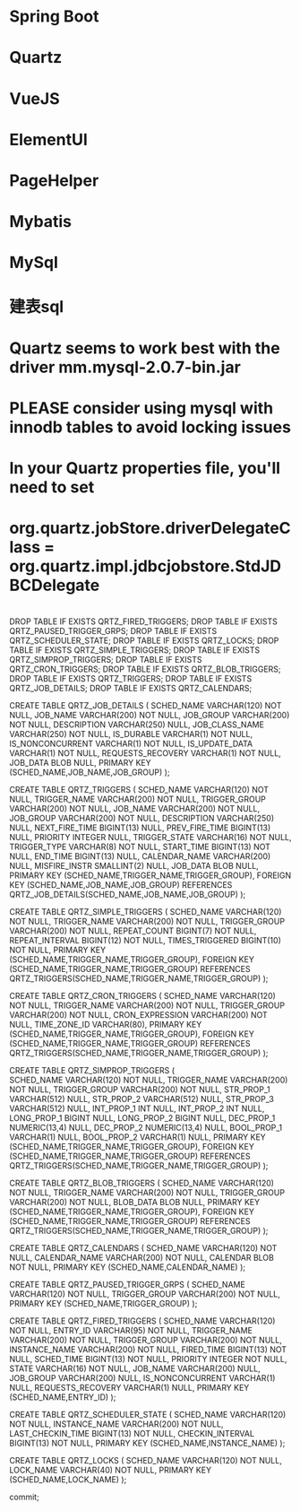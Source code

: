 
# Spring Boot
# Quartz
# VueJS
# ElementUI
# PageHelper
# Mybatis
# MySql


#
# 建表sql
# Quartz seems to work best with the driver mm.mysql-2.0.7-bin.jar
#
# PLEASE consider using mysql with innodb tables to avoid locking issues
#
# In your Quartz properties file, you'll need to set 
# org.quartz.jobStore.driverDelegateClass = org.quartz.impl.jdbcjobstore.StdJDBCDelegate
#

DROP TABLE IF EXISTS QRTZ_FIRED_TRIGGERS;
DROP TABLE IF EXISTS QRTZ_PAUSED_TRIGGER_GRPS;
DROP TABLE IF EXISTS QRTZ_SCHEDULER_STATE;
DROP TABLE IF EXISTS QRTZ_LOCKS;
DROP TABLE IF EXISTS QRTZ_SIMPLE_TRIGGERS;
DROP TABLE IF EXISTS QRTZ_SIMPROP_TRIGGERS;
DROP TABLE IF EXISTS QRTZ_CRON_TRIGGERS;
DROP TABLE IF EXISTS QRTZ_BLOB_TRIGGERS;
DROP TABLE IF EXISTS QRTZ_TRIGGERS;
DROP TABLE IF EXISTS QRTZ_JOB_DETAILS;
DROP TABLE IF EXISTS QRTZ_CALENDARS;

CREATE TABLE QRTZ_JOB_DETAILS
  (
    SCHED_NAME VARCHAR(120) NOT NULL,
    JOB_NAME  VARCHAR(200) NOT NULL,
    JOB_GROUP VARCHAR(200) NOT NULL,
    DESCRIPTION VARCHAR(250) NULL,
    JOB_CLASS_NAME   VARCHAR(250) NOT NULL,
    IS_DURABLE VARCHAR(1) NOT NULL,
    IS_NONCONCURRENT VARCHAR(1) NOT NULL,
    IS_UPDATE_DATA VARCHAR(1) NOT NULL,
    REQUESTS_RECOVERY VARCHAR(1) NOT NULL,
    JOB_DATA BLOB NULL,
    PRIMARY KEY (SCHED_NAME,JOB_NAME,JOB_GROUP)
);

CREATE TABLE QRTZ_TRIGGERS
  (
    SCHED_NAME VARCHAR(120) NOT NULL,
    TRIGGER_NAME VARCHAR(200) NOT NULL,
    TRIGGER_GROUP VARCHAR(200) NOT NULL,
    JOB_NAME  VARCHAR(200) NOT NULL,
    JOB_GROUP VARCHAR(200) NOT NULL,
    DESCRIPTION VARCHAR(250) NULL,
    NEXT_FIRE_TIME BIGINT(13) NULL,
    PREV_FIRE_TIME BIGINT(13) NULL,
    PRIORITY INTEGER NULL,
    TRIGGER_STATE VARCHAR(16) NOT NULL,
    TRIGGER_TYPE VARCHAR(8) NOT NULL,
    START_TIME BIGINT(13) NOT NULL,
    END_TIME BIGINT(13) NULL,
    CALENDAR_NAME VARCHAR(200) NULL,
    MISFIRE_INSTR SMALLINT(2) NULL,
    JOB_DATA BLOB NULL,
    PRIMARY KEY (SCHED_NAME,TRIGGER_NAME,TRIGGER_GROUP),
    FOREIGN KEY (SCHED_NAME,JOB_NAME,JOB_GROUP)
        REFERENCES QRTZ_JOB_DETAILS(SCHED_NAME,JOB_NAME,JOB_GROUP)
);

CREATE TABLE QRTZ_SIMPLE_TRIGGERS
  (
    SCHED_NAME VARCHAR(120) NOT NULL,
    TRIGGER_NAME VARCHAR(200) NOT NULL,
    TRIGGER_GROUP VARCHAR(200) NOT NULL,
    REPEAT_COUNT BIGINT(7) NOT NULL,
    REPEAT_INTERVAL BIGINT(12) NOT NULL,
    TIMES_TRIGGERED BIGINT(10) NOT NULL,
    PRIMARY KEY (SCHED_NAME,TRIGGER_NAME,TRIGGER_GROUP),
    FOREIGN KEY (SCHED_NAME,TRIGGER_NAME,TRIGGER_GROUP)
        REFERENCES QRTZ_TRIGGERS(SCHED_NAME,TRIGGER_NAME,TRIGGER_GROUP)
);

CREATE TABLE QRTZ_CRON_TRIGGERS
  (
    SCHED_NAME VARCHAR(120) NOT NULL,
    TRIGGER_NAME VARCHAR(200) NOT NULL,
    TRIGGER_GROUP VARCHAR(200) NOT NULL,
    CRON_EXPRESSION VARCHAR(200) NOT NULL,
    TIME_ZONE_ID VARCHAR(80),
    PRIMARY KEY (SCHED_NAME,TRIGGER_NAME,TRIGGER_GROUP),
    FOREIGN KEY (SCHED_NAME,TRIGGER_NAME,TRIGGER_GROUP)
        REFERENCES QRTZ_TRIGGERS(SCHED_NAME,TRIGGER_NAME,TRIGGER_GROUP)
);

CREATE TABLE QRTZ_SIMPROP_TRIGGERS
  (          
    SCHED_NAME VARCHAR(120) NOT NULL,
    TRIGGER_NAME VARCHAR(200) NOT NULL,
    TRIGGER_GROUP VARCHAR(200) NOT NULL,
    STR_PROP_1 VARCHAR(512) NULL,
    STR_PROP_2 VARCHAR(512) NULL,
    STR_PROP_3 VARCHAR(512) NULL,
    INT_PROP_1 INT NULL,
    INT_PROP_2 INT NULL,
    LONG_PROP_1 BIGINT NULL,
    LONG_PROP_2 BIGINT NULL,
    DEC_PROP_1 NUMERIC(13,4) NULL,
    DEC_PROP_2 NUMERIC(13,4) NULL,
    BOOL_PROP_1 VARCHAR(1) NULL,
    BOOL_PROP_2 VARCHAR(1) NULL,
    PRIMARY KEY (SCHED_NAME,TRIGGER_NAME,TRIGGER_GROUP),
    FOREIGN KEY (SCHED_NAME,TRIGGER_NAME,TRIGGER_GROUP) 
    REFERENCES QRTZ_TRIGGERS(SCHED_NAME,TRIGGER_NAME,TRIGGER_GROUP)
);

CREATE TABLE QRTZ_BLOB_TRIGGERS
  (
    SCHED_NAME VARCHAR(120) NOT NULL,
    TRIGGER_NAME VARCHAR(200) NOT NULL,
    TRIGGER_GROUP VARCHAR(200) NOT NULL,
    BLOB_DATA BLOB NULL,
    PRIMARY KEY (SCHED_NAME,TRIGGER_NAME,TRIGGER_GROUP),
    FOREIGN KEY (SCHED_NAME,TRIGGER_NAME,TRIGGER_GROUP)
        REFERENCES QRTZ_TRIGGERS(SCHED_NAME,TRIGGER_NAME,TRIGGER_GROUP)
);

CREATE TABLE QRTZ_CALENDARS
  (
    SCHED_NAME VARCHAR(120) NOT NULL,
    CALENDAR_NAME  VARCHAR(200) NOT NULL,
    CALENDAR BLOB NOT NULL,
    PRIMARY KEY (SCHED_NAME,CALENDAR_NAME)
);

CREATE TABLE QRTZ_PAUSED_TRIGGER_GRPS
  (
    SCHED_NAME VARCHAR(120) NOT NULL,
    TRIGGER_GROUP  VARCHAR(200) NOT NULL, 
    PRIMARY KEY (SCHED_NAME,TRIGGER_GROUP)
);

CREATE TABLE QRTZ_FIRED_TRIGGERS
  (
    SCHED_NAME VARCHAR(120) NOT NULL,
    ENTRY_ID VARCHAR(95) NOT NULL,
    TRIGGER_NAME VARCHAR(200) NOT NULL,
    TRIGGER_GROUP VARCHAR(200) NOT NULL,
    INSTANCE_NAME VARCHAR(200) NOT NULL,
    FIRED_TIME BIGINT(13) NOT NULL,
    SCHED_TIME BIGINT(13) NOT NULL,
    PRIORITY INTEGER NOT NULL,
    STATE VARCHAR(16) NOT NULL,
    JOB_NAME VARCHAR(200) NULL,
    JOB_GROUP VARCHAR(200) NULL,
    IS_NONCONCURRENT VARCHAR(1) NULL,
    REQUESTS_RECOVERY VARCHAR(1) NULL,
    PRIMARY KEY (SCHED_NAME,ENTRY_ID)
);

CREATE TABLE QRTZ_SCHEDULER_STATE
  (
    SCHED_NAME VARCHAR(120) NOT NULL,
    INSTANCE_NAME VARCHAR(200) NOT NULL,
    LAST_CHECKIN_TIME BIGINT(13) NOT NULL,
    CHECKIN_INTERVAL BIGINT(13) NOT NULL,
    PRIMARY KEY (SCHED_NAME,INSTANCE_NAME)
);

CREATE TABLE QRTZ_LOCKS
  (
    SCHED_NAME VARCHAR(120) NOT NULL,
    LOCK_NAME  VARCHAR(40) NOT NULL, 
    PRIMARY KEY (SCHED_NAME,LOCK_NAME)
);

commit;
